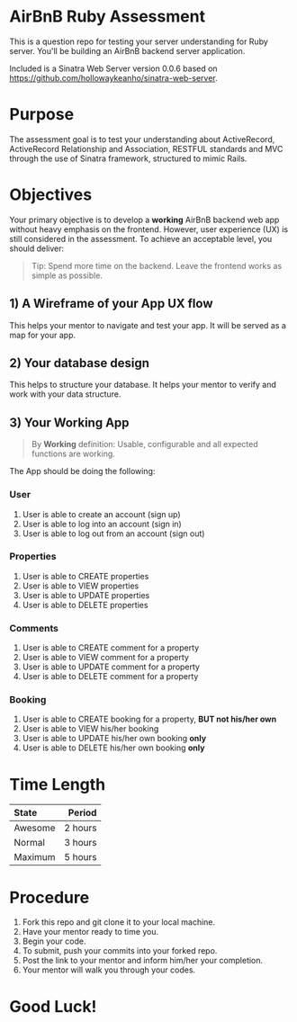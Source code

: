# AirBnB Ruby Assessment
This is a question repo for testing your server understanding for Ruby server. You'll be building an AirBnB backend server application.

Included is a Sinatra Web Server version 0.0.6 based on https://github.com/hollowaykeanho/sinatra-web-server. 

# Purpose
The assessment goal is to test your understanding about ActiveRecord, ActiveRecord Relationship and Association, RESTFUL standards and MVC through the use of Sinatra framework, structured to mimic Rails.

# Objectives
Your primary objective is to develop a **working** AirBnB backend web app without heavy emphasis on the frontend. However, user experience (UX) is still considered in the assessment. To achieve an acceptable level, you should deliver:

> Tip: 
> Spend more time on the backend. Leave the frontend works as simple as possible.

## 1) A Wireframe of your App UX flow
This helps your mentor to navigate and test your app. It will be served as a map for your app.

## 2) Your database design
This helps to structure your database. It helps your mentor to verify and work with your data structure.

## 3) Your Working App
> By **Working** definition:
> Usable, configurable and all expected functions are working.

The App should be doing the following:

### User
1. User is able to create an account (sign up)
2. User is able to log into an account (sign in)
3. User is able to log out from an account (sign out)

### Properties
1. User is able to CREATE properties
2. User is able to VIEW properties
3. User is able to UPDATE properties
4. User is able to DELETE properties

### Comments
1. User is able to CREATE comment for a property
2. User is able to VIEW comment for a property
3. User is able to UPDATE comment for a property
4. User is able to DELETE comment for a property

### Booking
1. User is able to CREATE booking for a property, **BUT not his/her own**
2. User is able to VIEW his/her booking
3. User is able to UPDATE his/her own booking **only**
4. User is able to DELETE his/her own booking **only**

# Time Length
| State  | Period |
| :------------ | -----:|
| Awesome       |  2 hours |
| Normal      |  3 hours |
| Maximum       |  5 hours  |

# Procedure
1. Fork this repo and git clone it to your local machine.
2. Have your mentor ready to time you.
3. Begin your code.
4. To submit, push your commits into your forked repo.
5. Post the link to your mentor and inform him/her your completion.
6. Your mentor will walk you through your codes.

# Good Luck!
